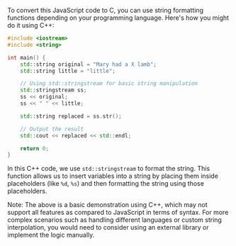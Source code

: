 To convert this JavaScript code to C, you can use string formatting functions depending on your programming language. Here's how you might do it using C++:

```cpp
#include <iostream>
#include <string>

int main() {
    std::string original = "Mary had a X lamb";
    std::string little = "little";

    // Using std::stringstream for basic string manipulation
    std::stringstream ss;
    ss << original;
    ss << " " << little;

    std::string replaced = ss.str();

    // Output the result
    std::cout << replaced << std::endl;

    return 0;
}
```

In this C++ code, we use `std::stringstream` to format the string. This function allows us to insert variables into a string by placing them inside placeholders (like `%d`, `%s`) and then formatting the string using those placeholders.

Note: The above is a basic demonstration using C++, which may not support all features as compared to JavaScript in terms of syntax. For more complex scenarios such as handling different languages or custom string interpolation, you would need to consider using an external library or implement the logic manually.
